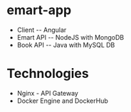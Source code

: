 # emart-app
- Client -- Angular
- Emart API -- NodeJS with MongoDB
- Book API -- Java with MySQL DB
# Technologies
- Nginx - API Gateway
- Docker Engine and DockerHub
